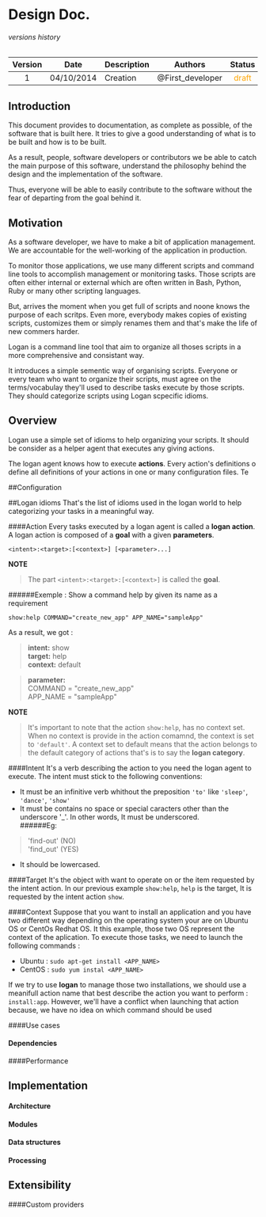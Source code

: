# Design Doc.



###### versions history 
| Version      | Date			| Description  	| Authors         |Status|
| :---------: | :-------------:| ---------| ----------------|:--:|
| 1            | 04/10/2014    | Creation 		|@First_developer |<span style="color:orange">draft</span>|

<!--| 2            | 04/10/2014    | Creation 		|@First_developer |<span style="color:orange">draft</span>|
-->


## Introduction

This document provides to documentation, as complete as possible, of the software that is built here. It tries to give a good understanding of what is to be built and how is to be built. 

As a result, people, software developers or contributors we be able to catch the main purpose of this software, understand the philosophy behind the design and the implementation of the software. 

Thus, everyone will be able to easily contribute to the software without the fear of departing from the goal behind it.


## Motivation
As a software developer, we have to make a bit of application management. We are accountable for the well-working of the application in production. 

To monitor those applications, we use many different scripts and command line tools to accomplish management  or monitoring tasks. Those scripts are often either internal or external which are often written in Bash, Python, Ruby or many other scripting languages. 

But, arrives the moment when you get full of scripts and noone knows the purpose of each scritps. Even more, everybody makes copies of existing scripts, customizes them or simply renames them and that's make the life of new commers harder.

Logan is a command line tool that aim to organize all thoses scripts in a more comprehensive and consistant way.

It introduces a simple sementic way of organising scripts. Everyone or every team who want to organize their scripts, must agree on the terms/vocabulay they'll used to describe tasks execute by those scripts. They should categorize scripts using Logan scpecific idioms.  

  


## Overview
Logan use a simple set of idioms to help organizing your scripts. It should be consider as a helper agent that executes any giving actions. 

The logan agent knows how to execute **actions**. Every action's definitions o define all definitions of your actions in one or many configuration files. Te 





##Configuration


##Logan idioms
That's the list of idioms used in the logan world to help categorizing your tasks in a meaningful way.


####Action
Every tasks executed by a logan agent is called a **logan action**. A logan action is composed of a **goal** with a given **parameters**.

```
<intent>:<target>:[<context>] [<parameter>...]
``` 

**NOTE** 
>The part `<intent>:<target>:[<context>]` is called the **goal**. 

######Exemple : Show a command help by given its name as a requirement
```
show:help COMMAND="create_new_app" APP_NAME="sampleApp"
``` 
As a result, we got : 

>**intent:** show<br>
**target:** help<br>
**context:** default<br>

>**parameter:** <br>
>COMMAND = "create_new_app"<br> 
APP_NAME = "sampleApp"

**NOTE** 

>It's important to note that the action `show:help`, has no context set. When no context is provide in the action comamnd, the context is set to `'default'`.
A context set to default means that the action belongs to the default category of actions that's is to say the **logan category**.

####Intent
It's a verb describing the action to you need the logan agent to execute. The intent must stick to the following conventions: 

* It must be an infinitive verb whithout the preposition `'to'` like `'sleep'`, ` 'dance'`, `'show'`
* It must be contains no space or special caracters other than the underscore '_'. In other words, It must be underscored. <br>
######Eg: 
>'find-out' (NO)<br> 
'find_out' (YES)
* It should be lowercased.

####Target
It's the object with want to operate on or the item requested by the intent action.
In our previous example `show:help`, `help` is the target, It is requested by the intent action `show`.

####Context
Suppose that you want to install an application and you have two different way depending on the operating system your are on Ubuntu OS or CentOs Redhat OS. It this example, those two OS represent the context of the aplication.
To execute those tasks, we need to launch the following commands : 

* Ubuntu : `sudo apt-get install <APP_NAME>`<br>
* CentOS : `sudo yum instal <APP_NAME>`

If we try to use **logan** to manage those two installations, we should use a meanifull action name that best describe the action you want to perform : `install:app`. However, we'll have a conflict when launching that action because, we have no idea on which command should be used  



####Use cases

#### Dependencies

####Performance



## Implementation


#### Architecture  


#### Modules


#### Data structures  


#### Processing  

## Extensibility

####Custom providers



